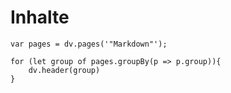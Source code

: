 # Inhalte
```dataviewjs
var pages = dv.pages('"Markdown"');

for (let group of pages.groupBy(p => p.group)){
	dv.header(group)
}
```
